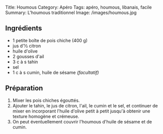 Title: Houmous
Category: Apéro
Tags: apéro, houmous, libanais, facile
Summary: L'houmous traditionnel
Image: /images/houmous.jpg

## Ingrédients
- 1 petite boîte de pois chiche (400 g)
- jus d'½ citron
- huile d'olive
- 2 gousses d'ail
- 3 c à s tahin
- sel
- 1 c à s cumin, huile de sésame *(facultatif)*

## Préparation
1. Mixer les pois chiches égouttés.
2. Ajouter le tahin, le jus de citron, l'ail, le cumin et le sel, et continuer de mixer en incorporant l'huile d'olive petit à petit jusqu'à obtenir une texture homogène et crémeuse.
3. On peut éventuellement couvrir l'houmous d'huile de sésame et de cumin. 